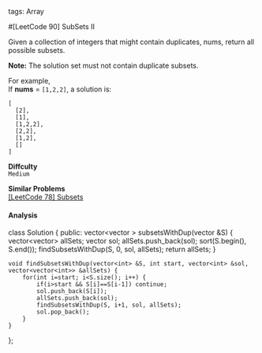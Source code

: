 tags: Array

#[LeetCode 90] SubSets II

Given a collection of integers that might contain duplicates, nums, return all possible subsets.

**Note:** The solution set must not contain duplicate subsets.

For example,  
If **nums** = `[1,2,2]`, a solution is:

    [
      [2],
      [1],
      [1,2,2],
      [2,2],
      [1,2],
      []
    ]


**Diffculty**  
`Medium`

**Similar Problems**  
[[LeetCode 78] Subsets]()


#### Analysis


class Solution {
public:
    vector<vector<int> > subsetsWithDup(vector<int> &S) {
        vector<vector<int>> allSets;
        vector<int> sol;
        allSets.push_back(sol);
        sort(S.begin(), S.end());
        findSubsetsWithDup(S, 0, sol, allSets);
        return allSets;
    }
    
    void findSubsetsWithDup(vector<int> &S, int start, vector<int> &sol, vector<vector<int>> &allSets) {
        for(int i=start; i<S.size(); i++) {
            if(i>start && S[i]==S[i-1]) continue;
            sol.push_back(S[i]);
            allSets.push_back(sol);
            findSubsetsWithDup(S, i+1, sol, allSets);
            sol.pop_back();
        }
    }
};